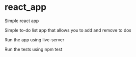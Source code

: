 # react_app
Simple react app

Simple to-do list app that allows you to add and remove to dos

Run the app using live-server

Run the tests using npm test
